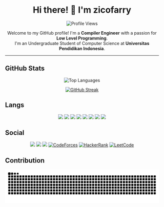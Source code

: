 <h1 align="center">Hi there! 👋 I'm zicofarry</h1>

<p align="center">
  <img src="https://komarev.com/ghpvc/?username=zicofarry&style=plastic" alt="Profile Views">
</p>

<p align="center">
  Welcome to my GitHub profile! I'm a <strong>Compiler Engineer</strong> with a passion for <strong>Low Level Programming</strong>. <br>
  I'm an Undergraduate Student of Computer Science at <strong>Universitas Pendidikan Indonesia</strong>.
</p>

---

## GitHub Stats
<p align="center">
  <img src="https://github-readme-stats.vercel.app/api/top-langs/?username=zicofarry&layout=compact&hide=jupyter%20notebook&langs_count=10&theme=tokyonight" alt="Top Languages" />
</p>
<p align="center"> 
  <a href="https://git.io/streak-stats"><img src="https://streak-stats.demolab.com?user=zicofarry&theme=tokyonight" alt="GitHub Streak" /></a>
<!--   <img src="https://streak-stats.demolab.com/?user=zicofarry&theme=tokyonight)](https://git.io/streak-stats" alt="GitHub Streak" /> -->
</p>


## Langs 
<p align="center">
  <img src="https://img.shields.io/badge/C-00599C?style=for-the-badge&logo=c&logoColor=white" />
  <img src="https://img.shields.io/badge/C%2B%2B-00599C?style=for-the-badge&logo=c%2B%2B&logoColor=white" />
  <img src="https://img.shields.io/badge/Python-FFD43B?style=for-the-badge&logo=python&logoColor=blue" />
  <img src="https://img.shields.io/badge/PHP-777BB4?style=for-the-badge&logo=php&logoColor=white" />
  <img src="https://img.shields.io/badge/Sqlite-003B57?style=for-the-badge&logo=sqlite&logoColor=white" />
  <img src="https://img.shields.io/badge/MariaDB-003545?style=for-the-badge&logo=mariadb&logoColor=white" />
  <img src="https://img.shields.io/badge/Laravel-FF2D20?style=for-the-badge&logo=laravel&logoColor=white" />
  <img src="https://img.shields.io/badge/JavaScript-323330?style=for-the-badge&logo=javascript&logoColor=F7DF1E" />
</p>

## Social
<p align="center">
  <a href="mailto:mhmmdzmslm36@gmail.com"><img src="https://img.shields.io/badge/Gmail-D14836?style=for-the-badge&logo=gmail&logoColor=white" /></a>
  <a href="https://www.linkedin.com/in/muhammad-azmi-salam-2b9a162b6"><img src="https://img.shields.io/badge/LinkedIn-0077B5?style=for-the-badge&logo=linkedin&logoColor=white" /></a>
  <a href="https://instagram.com/mhmmdzmslm_36"><img src="https://img.shields.io/badge/Instagram-E4405F?style=for-the-badge&logo=instagram&logoColor=white" /></a>
  <a href="https://codeforces.com/profile/zicofarry/"><img src="https://img.shields.io/badge/Codeforces-445f9d?style=for-the-badge&logo=Codeforces&logoColor=white" alt="CodeForces"></a>
  <a href="https://www.hackerrank.com/profile/mhmmdzmslm36"><img src="https://img.shields.io/badge/-Hackerrank-2EC866?style=for-the-badge&logo=HackerRank&logoColor=white" alt="HackerRank"></a>
  <a href="https://leetcode.com/zicofarry/"><img src="https://img.shields.io/badge/-LeetCode-FFA116?style=for-the-badge&logo=LeetCode&logoColor=black" alt="LeetCode"></a>
</p>

## Contribution
<img src="https://raw.githubusercontent.com/zicofarry/zicofarry/output/snake.svg" alt="Snake animation" />

###
